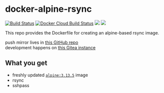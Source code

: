 # docker-alpine-rsync

[![Build Status](https://drone.dotya.ml/api/badges/wanderer/docker-alpine-rsync/status.svg)](https://drone.dotya.ml/wanderer/docker-alpine-rsync)
[![Docker Cloud Build Status](https://img.shields.io/docker/cloud/build/immawanderer/alpine-rf)](https://hub.docker.com/r/immawanderer/alpine-rsync/builds)
[![](https://images.microbadger.com/badges/version/immawanderer/alpine-rsync.svg)](https://microbadger.com/images/immawanderer/alpine-rsync)
[![](https://images.microbadger.com/badges/commit/immawanderer/alpine-rsync.svg)](https://microbadger.com/images/immawanderer/alpine-rsync)

This repo provides the Dockerfile for creating an alpine-based rsync image.

push mirror lives in [this GitHub repo](https://github.com/wULLSnpAXbWZGYDYyhWTKKspEQoaYxXyhoisqHf/docker-alpine-rsync)  
development happens on [this Gitea instance](https://git.dotya.ml/wanderer/docker-alpine-rsync)

## What you get
* freshly updated [`alpine:3.13.5`](https://hub.docker.com/_/alpine) image
* rsync
* sshpass
